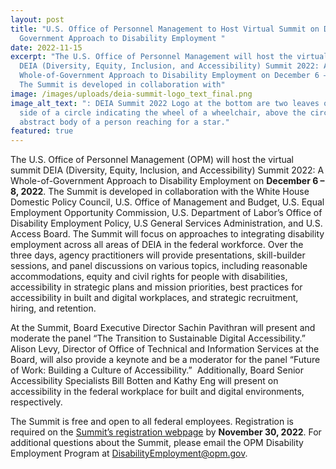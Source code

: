 ```yaml
---
layout: post
title: "U.S. Office of Personnel Management to Host Virtual Summit on DEIA and
  Government Approach to Disability Employment "
date: 2022-11-15
excerpt: "The U.S. Office of Personnel Management will host the virtual summit
  DEIA (Diversity, Equity, Inclusion, and Accessibility) Summit 2022: A
  Whole-of-Government Approach to Disability Employment on December 6 – 8, 2022.
  The Summit is developed in collaboration with"
image: /images/uploads/deia-summit-logo_text_final.png
image_alt_text: ": DEIA Summit 2022 Logo at the bottom are two leaves on either
  side of a circle indicating the wheel of a wheelchair, above the circle is the
  abstract body of a person reaching for a star."
featured: true
---
```

The U.S. Office of Personnel Management (OPM) will host the virtual summit DEIA (Diversity, Equity, Inclusion, and Accessibility) Summit 2022: A Whole-of-Government Approach to Disability Employment on **December 6 – 8, 2022**. The Summit is developed in collaboration with the White House Domestic Policy Council, U.S. Office of Management and Budget, U.S. Equal Employment Opportunity Commission, U.S. Department of Labor’s Office of Disability Employment Policy, U.S General Services Administration, and U.S. Access Board. The Summit will focus on approaches to integrating disability employment across all areas of DEIA in the federal workforce. Over the three days, agency practitioners will provide presentations, skill-builder sessions, and panel discussions on various topics, including reasonable accommodations, equity and civil rights for people with disabilities, accessibility in strategic plans and mission priorities, best practices for accessibility in built and digital workplaces, and strategic recruitment, hiring, and retention. 

At the Summit, Board Executive Director Sachin Pavithran will present and moderate the panel “The Transition to Sustainable Digital Accessibility.” Alison Levy, Director of Office of Technical and Information Services at the Board, will also provide a keynote and be a moderator for the panel “Future of Work: Building a Culture of Accessibility.”  Additionally, Board Senior Accessibility Specialists Bill Botten and Kathy Eng will present on accessibility in the federal workplace for built and digital environments, respectively. 

The Summit is free and open to all federal employees. Registration is required on the [Summit’s registration webpage](https://web.cvent.com/event/2e808048-068f-45a6-bac6-6259248c535f/regProcessStep1) by **November 30, 2022**. For additional questions about the Summit, please email the OPM Disability Employment Program at [DisabilityEmployment@opm.gov](mailto:DisabilityEmployment@opm.gov).